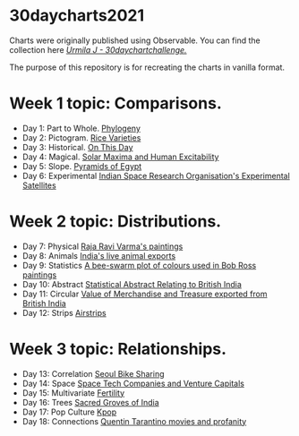 # 30daycharts2021

Charts were originally published using Observable. You can find the collection here [*Urmila J - 30daychartchallenge.*](https://observablehq.com/collection/@urmilaj/30daychartchallenge)

The purpose of this repository is for recreating the charts in vanilla format.

# Week 1 topic: Comparisons.
- Day 1: Part to Whole. [Phylogeny](phylogeny.html)
- Day 2: Pictogram. [Rice Varieties](rice.html)
- Day 3: Historical. [On This Day](onthisday.html)
- Day 4: Magical. [Solar Maxima and Human Excitability](solar.html)
- Day 5: Slope. [Pyramids of Egypt](pyramids.html)
- Day 6: Experimental [Indian Space Research Organisation's Experimental Satellites](satellites.html)

# Week 2 topic: Distributions.
- Day 7: Physical [Raja Ravi Varma's paintings](varma.html)
- Day 8: Animals [India's live animal exports](exports.html)
- Day 9: Statistics [A bee-swarm plot of colours used in Bob Ross paintings](paintings.html)
- Day 10: Abstract [Statistical Abstract Relating to British India](administration.html)
- Day 11: Circular [Value of Merchandise and Treasure exported from British India](circularBarplot.html)
- Day 12: Strips [Airstrips](airstrips.html)

# Week 3 topic: Relationships. 
- Day 13: Correlation [Seoul Bike Sharing](bikeShare.html)
- Day 14: Space [Space Tech Companies and Venture Capitals](spaceTech.html)
- Day 15: Multivariate [Fertility](fertility.html)
- Day 16: Trees [Sacred Groves of India](grove.html)
- Day 17: Pop Culture [Kpop](kpop.html)
- Day 18: Connections [Quentin Tarantino movies and profanity](profanity.html)
